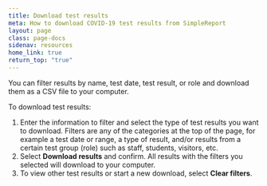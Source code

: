 ```yaml
---
title: Download test results
meta: How to download COVID-19 test results from SimpleReport
layout: page
class: page-docs
sidenav: resources
home_link: true
return_top: "true"
---
```

You can filter results by name, test date, test result, or role and download them as a CSV file to your computer.

To download test results:

1. Enter the information to filter and select the type of test results you want to download. Filters are any of the categories at the top of the page, for example a test date or range, a type of result, and/or results from a certain test group (role) such as staff, students, visitors, etc. 
2. Select **Download results** and confirm. All results with the filters you selected will download to your computer.  
3. To view other test results or start a new download, select **Clear filters**. 
